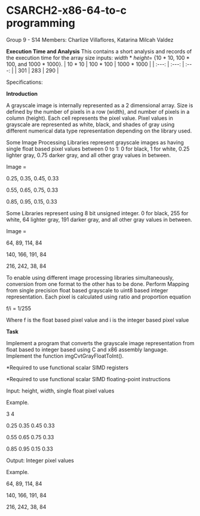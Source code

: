 # CSARCH2-x86-64-to-c programming
Group 9 - S14
Members: Charlize Villaflores, Katarina Milcah Valdez

**Execution Time and Analysis**
This contains a short analysis and records of the execution time for the array size inputs: *width* * *height*= {10 * 10, 100 * 100, and  1000 * 1000}.
| 10 * 10 | 100 * 100 | 1000 * 1000 |
| :---: | :---: | :---: | 
| 301 | 283 | 290 |

Specifications: 

**Introduction**

A grayscale image is internally represented as a 2 dimensional array. Size is defined by the number of pixels in a row (width), and number of pixels in a column (height). Each cell represents the pixel value. Pixel values in grayscale are represented as white, black, and shades of gray using different numerical data type representation depending on the library used. 

Some Image Processing Libraries represent grayscale images as having single float based pixel values between 0 to 1: 0 for black, 1 for white, 0.25 lighter gray, 0.75 darker gray, and all other gray values in between.

Image = 

0.25, 0.35, 0.45, 0.33

0.55, 0.65, 0.75, 0.33

0.85, 0.95, 0.15, 0.33

Some Libraries represent using 8 bit unsigned integer. 0 for black, 255 for white, 64 lighter gray, 191 darker gray, and all other gray values in between.

Image = 

64,  89,  114, 84

140, 166, 191, 84

216, 242, 38,  84

To enable using different image processing libraries simultaneously, conversion from one format to the other has to be done. Perform Mapping from single precision float based grayscale to uint8 based integer representation. Each pixel is calculated using ratio and proportion equation

f/i = 1/255

Where f is the float based pixel value and i is the integer based pixel value

**Task**

Implement a program that converts the grayscale image representation from float based to integer based using C and x86 assembly language. Implement the function imgCvtGrayFloatToInt().

*Required to use functional scalar SIMD registers

*Required to use functional scalar SIMD floating-point instructions

Input: height, width, single float pixel values

Example.

3 4

0.25 0.35 0.45 0.33

0.55 0.65 0.75 0.33

0.85 0.95 0.15 0.33


Output: Integer pixel values

Example.

64,  89,  114, 84

140, 166, 191, 84

216, 242, 38,  84
